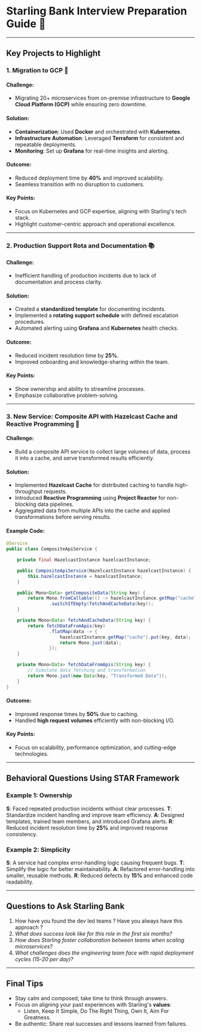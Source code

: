 

# Starling Bank Interview Preparation Guide 🚀

---


## Key Projects to Highlight

### **1. Migration to GCP** 🚀
#### **Challenge**:
- Migrating 20+ microservices from on-premise infrastructure to **Google Cloud Platform (GCP)** while ensuring zero downtime.

#### **Solution**:
- **Containerization**: Used **Docker** and orchestrated with **Kubernetes**.
- **Infrastructure Automation**: Leveraged **Terraform** for consistent and repeatable deployments.
- **Monitoring**: Set up **Grafana** for real-time insights and alerting.

#### **Outcome**:
- Reduced deployment time by **40%** and improved scalability.
- Seamless transition with no disruption to customers.

#### **Key Points**:
- Focus on Kubernetes and GCP expertise, aligning with Starling's tech stack.
- Highlight customer-centric approach and operational excellence.

---

### **2. Production Support Rota and Documentation** 📚
#### **Challenge**:
- Inefficient handling of production incidents due to lack of documentation and process clarity.

#### **Solution**:
- Created a **standardized template** for documenting incidents.
- Implemented a **rotating support schedule** with defined escalation procedures.
- Automated alerting using **Grafana** and **Kubernetes** health checks.

#### **Outcome**:
- Reduced incident resolution time by **25%**.
- Improved onboarding and knowledge-sharing within the team.

#### **Key Points**:
- Show ownership and ability to streamline processes.
- Emphasize collaborative problem-solving.

---

### **3. New Service: Composite API with Hazelcast Cache and Reactive Programming** 🧩
#### **Challenge**:
- Build a composite API service to collect large volumes of data, process it into a cache, and serve transformed results efficiently.

#### **Solution**:
- Implemented **Hazelcast Cache** for distributed caching to handle high-throughput requests.
- Introduced **Reactive Programming** using **Project Reactor** for non-blocking data pipelines.
- Aggregated data from multiple APIs into the cache and applied transformations before serving results.

#### **Example Code**:
```java
@Service
public class CompositeApiService {

    private final HazelcastInstance hazelcastInstance;

    public CompositeApiService(HazelcastInstance hazelcastInstance) {
        this.hazelcastInstance = hazelcastInstance;
    }

    public Mono<Data> getCompositeData(String key) {
        return Mono.fromCallable(() -> hazelcastInstance.getMap("cache").get(key))
                .switchIfEmpty(fetchAndCacheData(key));
    }

    private Mono<Data> fetchAndCacheData(String key) {
        return fetchDataFromApis(key)
                .flatMap(data -> {
                    hazelcastInstance.getMap("cache").put(key, data);
                    return Mono.just(data);
                });
    }

    private Mono<Data> fetchDataFromApis(String key) {
        // Simulate data fetching and transformation
        return Mono.just(new Data(key, "Transformed Data"));
    }
}
```

#### **Outcome**:
- Improved response times by **50%** due to caching.
- Handled **high request volumes** efficiently with non-blocking I/O.

#### **Key Points**:
- Focus on scalability, performance optimization, and cutting-edge technologies.

---

## Behavioral Questions Using STAR Framework

### **Example 1: Ownership**
**S**: Faced repeated production incidents without clear processes.
**T**: Standardize incident handling and improve team efficiency.
**A**: Designed templates, trained team members, and introduced Grafana alerts.
**R**: Reduced incident resolution time by **25%** and improved response consistency.

### **Example 2: Simplicity**
**S**: A service had complex error-handling logic causing frequent bugs.
**T**: Simplify the logic for better maintainability.
**A**: Refactored error-handling into smaller, reusable methods.
**R**: Reduced defects by **15%** and enhanced code readability.

---

## Questions to Ask Starling Bank
1. How have you found the dev led teams ? Have you always have this approach ?
1. _What does success look like for this role in the first six months?_
2. _How does Starling foster collaboration between teams when scaling microservices?_
3. _What challenges does the engineering team face with rapid deployment cycles (15-20 per day)?_

---


## Final Tips
- Stay calm and composed; take time to think through answers.
- Focus on aligning your past experiences with Starling's **values**:
    - Listen, Keep It Simple, Do The Right Thing, Own It, Aim For Greatness.
- Be authentic: Share real successes and lessons learned from failures.

